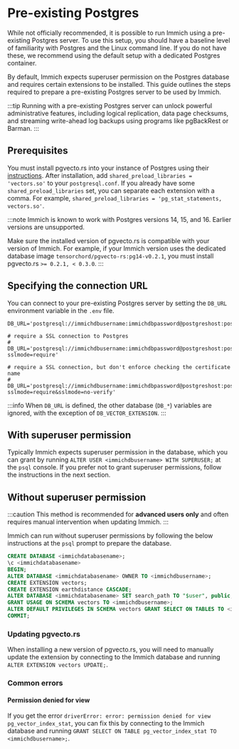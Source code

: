 # Pre-existing Postgres

While not officially recommended, it is possible to run Immich using a pre-existing Postgres server. To use this setup, you should have a baseline level of familiarity with Postgres and the Linux command line. If you do not have these, we recommend using the default setup with a dedicated Postgres container.

By default, Immich expects superuser permission on the Postgres database and requires certain extensions to be installed. This guide outlines the steps required to prepare a pre-existing Postgres server to be used by Immich.

:::tip
Running with a pre-existing Postgres server can unlock powerful administrative features, including logical replication, data page checksums, and streaming write-ahead log backups using programs like pgBackRest or Barman.
:::

## Prerequisites

You must install pgvecto.rs into your instance of Postgres using their [instructions][vectors-install]. After installation, add `shared_preload_libraries = 'vectors.so'` to your `postgresql.conf`. If you already have some `shared_preload_libraries` set, you can separate each extension with a comma. For example, `shared_preload_libraries = 'pg_stat_statements, vectors.so'`.

:::note
Immich is known to work with Postgres versions 14, 15, and 16. Earlier versions are unsupported.

Make sure the installed version of pgvecto.rs is compatible with your version of Immich. For example, if your Immich version uses the dedicated database image `tensorchord/pgvecto-rs:pg14-v0.2.1`, you must install pgvecto.rs `>= 0.2.1, < 0.3.0`.
:::

## Specifying the connection URL

You can connect to your pre-existing Postgres server by setting the `DB_URL` environment variable in the `.env` file.

```
DB_URL='postgresql://immichdbusername:immichdbpassword@postgreshost:postgresport/immichdatabasename'

# require a SSL connection to Postgres
# DB_URL='postgresql://immichdbusername:immichdbpassword@postgreshost:postgresport/immichdatabasename?sslmode=require'

# require a SSL connection, but don't enforce checking the certificate name
# DB_URL='postgresql://immichdbusername:immichdbpassword@postgreshost:postgresport/immichdatabasename?sslmode=require&sslmode=no-verify'
```

:::info
When `DB_URL` is defined, the other database (`DB_*`) variables are ignored, with the exception of `DB_VECTOR_EXTENSION`.
:::

## With superuser permission

Typically Immich expects superuser permission in the database, which you can grant by running `ALTER USER <immichdbusername> WITH SUPERUSER;` at the `psql` console. If you prefer not to grant superuser permissions, follow the instructions in the next section.

## Without superuser permission

:::caution
This method is recommended for **advanced users only** and often requires manual intervention when updating Immich.
:::

Immich can run without superuser permissions by following the below instructions at the `psql` prompt to prepare the database.

```sql title="Set up Postgres for Immich"
CREATE DATABASE <immichdatabasename>;
\c <immichdatabasename>
BEGIN;
ALTER DATABASE <immichdatabasename> OWNER TO <immichdbusername>;
CREATE EXTENSION vectors;
CREATE EXTENSION earthdistance CASCADE;
ALTER DATABASE <immichdatabasename> SET search_path TO "$user", public, vectors;
GRANT USAGE ON SCHEMA vectors TO <immichdbusername>;
ALTER DEFAULT PRIVILEGES IN SCHEMA vectors GRANT SELECT ON TABLES TO <immichdbusername>;
COMMIT;
```

### Updating pgvecto.rs

When installing a new version of pgvecto.rs, you will need to manually update the extension by connecting to the Immich database and running `ALTER EXTENSION vectors UPDATE;`.

### Common errors

#### Permission denied for view

If you get the error `driverError: error: permission denied for view pg_vector_index_stat`, you can fix this by connecting to the Immich database and running `GRANT SELECT ON TABLE pg_vector_index_stat TO <immichdbusername>;`.

[vectors-install]: https://docs.pgvecto.rs/getting-started/installation.html
